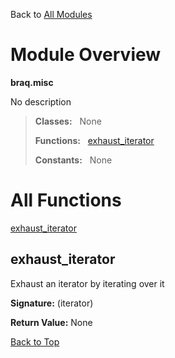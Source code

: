 Back to [All Modules](https://github.com/pyrustic/braq/blob/master/docs/modules/README.md#readme)

# Module Overview

**braq.misc**
 
No description

> **Classes:** &nbsp; None
>
> **Functions:** &nbsp; [exhaust\_iterator](#exhaust_iterator)
>
> **Constants:** &nbsp; None

# All Functions
[exhaust\_iterator](#exhaust_iterator)

## exhaust\_iterator
Exhaust an iterator by iterating over it



**Signature:** (iterator)





**Return Value:** None

[Back to Top](#module-overview)


